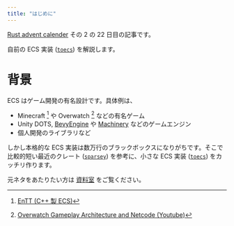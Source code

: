 ```yaml
---
title: "はじめに"
---
```


[Rust advent calender](https://qiita.com/advent-calendar/2021/rust) その 2 の 22 日目の記事です。

自前の ECS 実装 ([`toecs`]) を解説します。

# 背景

ECS はゲーム開発の有名設計です。具体例は、

* Minecraft [^1] や Overwatch [^2] などの有名ゲーム
* Unity DOTS, [BevyEngine][bevy] や [Machinery] などのゲームエンジン
* 個人開発のライブラリなど

[bevy]: https://bevyengine.org/
[Machinery]: https://ourmachinery.com/

しかし本格的な ECS 実装は数万行のブラックボックスになりがちです。そこで比較的短い最近のクレート ([`sparsey`]) を参考に、小さな ECS 実装 ([`toecs`]) をカッチリ作ります。

[`sparsey`]: https://github.com/LechintanTudor/sparsey
[`toecs`]: https://github.com/toyboot4e/toecs

元ネタをあたりたい方は [資料室] をご覧ください。

[資料室]: ./references.html

[^1]: [EnTT (C++ 製 ECS)](https://github.com/skypjack/entt)
[^2]: [Overwatch Gameplay Architecture and Netcode (Youtube)](https://www.gdcvault.com/play/1024001/-Overwatch-Gameplay-Architecture-and)

